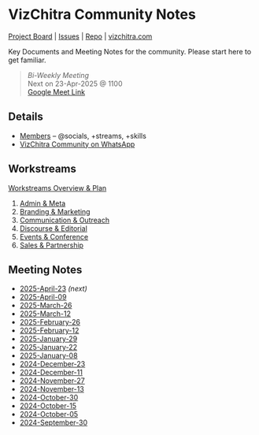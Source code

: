 # VizChitra Community Notes

[Project Board](https://github.com/orgs/vizchitra/projects/1) | [Issues](https://github.com/vizchitra/notes/issues) | [Repo](https://github.com/vizchitra/notes) | [vizchitra.com](https://vizchitra.com) 

Key Documents and Meeting Notes for the community. Please start here to get familiar.

> *Bi-Weekly Meeting*  
> Next on 23-Apr-2025 @ 1100  
> [Google Meet Link](https://meet.google.com/iji-hpar-eed)  


## Details
- [Members](https://docs.google.com/spreadsheets/d/1Vfxe6mashH19zObWQ74mYwXr_ftUNzsOO5FUFaP8w0Q/edit?usp=sharing) – @socials, +streams, +skills
- [VizChitra Community on WhatsApp](https://chat.whatsapp.com/CcptoGEeCqJEkiETwAzpbq)


## Workstreams
[Workstreams Overview & Plan](meta/workstreams.md) 

1. [Admin & Meta](admin/index.md) 
2. [Branding & Marketing](brand/index.md)
3. [Communication & Outreach](comms/index.md)
4. [Discourse & Editorial](discourse/index.md)
5. [Events & Conference](events/index.md)
6. [Sales & Partnership](sales/index.md)

## Meeting Notes

- [2025-April-23](meeting/20250326.md) _(next)_
- [2025-April-09](meeting/20250326.md) 
- [2025-March-26](meeting/20250326.md)
- [2025-March-12](meeting/20250312.md)
- [2025-February-26](meeting/20250226.md)
- [2025-February-12](meeting/20250212.md)
- [2025-January-29](meeting/20250129.md)
- [2025-January-22](meeting/20250122.md)
- [2025-January-08](meeting/20250108.md)
- [2024-December-23](meeting/20241223.md)
- [2024-December-11](meeting/20241211.md)
- [2024-November-27](meeting/20241127.md)
- [2024-November-13](meeting/20241113.md)
- [2024-October-30](meeting/20241030.md) 
- [2024-October-15](meeting/20241015.md)
- [2024-October-05](meeting/20241005.md)
- [2024-September-30](meeting/20240930.md)
